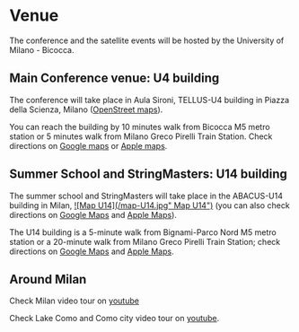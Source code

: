 # Venue

The conference and the satellite events will be hosted by the University of Milano - Bicocca.

## Main Conference venue: U4 building

The conference will take place in Aula Sironi, TELLUS-U4 building in Piazza della Scienza, Milano ([OpenStreet maps](https://osm.org/go/0CjF5YteV?way=318383404)).

You can reach the building by 10 minutes walk from Bicocca M5 metro station or 5 minutes walk from Milano Greco Pirelli Train Station. Check directions on [Google maps](https://maps.app.goo.gl/mSSsFpXa5gfUsfXd6) or [Apple maps](https://maps.apple.com/?address=Piazza%20della%20Scienza%204,%2020126%20Milan,%20Italy&ll=45.513975,9.210668&q=Piazza%20della%20Scienza%204&t=r).

## Summer School and StringMasters: U14 building

The summer school and StringMasters will take place in the ABACUS-U14 building
in Milan, [![Map U14](/map-U14.jpg" Map U14")](https://www.openstreetmap.org/way/23154089#map=19/45.523734/9.219992)
(you can also check directions on [Google Maps](https://maps.app.goo.gl/Y4wqzV8Vgr8JnMB26) and [Apple Maps](https://maps.apple.com/?address=Viale%20Sarca%20336,%2020126%20Milano,%20Italia&auid=10195625695833040895&ll=45.523623,9.219530&lsp=9902&q=Dipartimento%20di%20Informatica,%20Sistemistica%20e%20Comunicazione%20DISCo&t=r)).


The U14 building is a 5-minute walk from Bignami-Parco Nord M5 metro station or a 20-minute walk from Milano Greco Pirelli Train Station; check directions on [Google Maps](https://maps.app.goo.gl/Y4wqzV8Vgr8JnMB26) and [Apple Maps](https://maps.apple.com/?address=Viale%20Sarca%20336,%2020126%20Milano,%20Italia&auid=10195625695833040895&ll=45.523623,9.219530&lsp=9902&q=Dipartimento%20di%20Informatica,%20Sistemistica%20e%20Comunicazione%20DISCo&t=r).


## Around Milan

Check Milan video tour on [youtube](https://youtu.be/Cjf1UIYDEds)

Check Lake Como and Como city video tour on [youtube](https://youtu.be/7kSQmOyIzHc).
